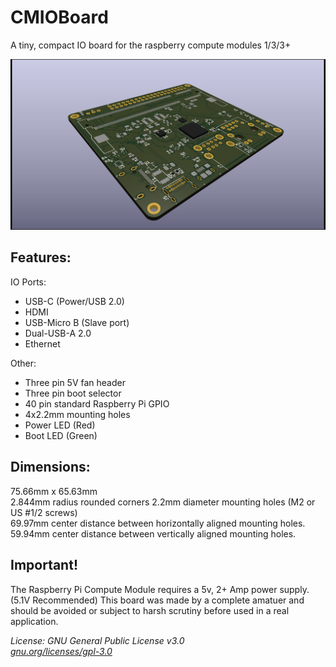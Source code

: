 # CMIOBoard
A tiny, compact IO board for the raspberry compute modules 1/3/3+

![Top View](Images/BoardRender.png)

## Features:
IO Ports:  
* USB-C (Power/USB 2.0)
* HDMI
* USB-Micro B (Slave port)
* Dual-USB-A 2.0
* Ethernet

Other:
* Three pin 5V fan header
* Three pin boot selector
* 40 pin standard Raspberry Pi GPIO
* 4x2.2mm mounting holes
* Power LED (Red)
* Boot LED (Green)

## Dimensions:
75.66mm x 65.63mm  
2.844mm radius rounded corners
2.2mm diameter mounting holes (M2 or US #1/2 screws)  
69.97mm center distance between horizontally aligned mounting holes.  
59.94mm center distance between vertically aligned mounting holes.  
## Important!
The Raspberry Pi Compute Module requires a 5v, 2+ Amp power supply. (5.1V Recommended)
This board was made by a complete amatuer and should be avoided or subject to harsh scrutiny before used in a real application.

*License: GNU General Public License v3.0*  
*[gnu.org/licenses/gpl-3.0](https://www.gnu.org/licenses/gpl-3.0.en.html)*
